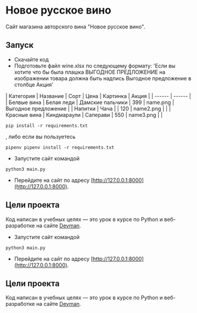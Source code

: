 # Новое русское вино

Сайт магазина авторского вина "Новое русское вино".

## Запуск

- Скачайте код
- Подготовьте файл wine.xlsx по следующему формату:
'Если вы хотите что бы была плашка ВЫГОДНОЕ ПРЕДЛОЖЕНИЕ на изображении товара должна быть надпись Выгодное предложение в столбце Акция'

| Категория | Название | Сорт | Цена | Картинка | Акция |
| ------ | ------ |
| Белвые вина | Белая леди | Дамские пальчики | 399 | name.png | Выгодное предложение |
| Напитки | Чача |  | 120 | name2.png |  |
| Красные вина | Киндмараули | Саперави | 550 | name3.png |  |


```
pip install -r requirements.txt
```
, либо если вы пользуетесь
```
pipenv pipenv install -r requirements.txt
```
- Запустите сайт командой
```
python3 main.py
```
- Перейдите на сайт по адресу [http://127.0.0.1:8000](http://127.0.0.1:8000).

## Цели проекта

Код написан в учебных целях — это урок в курсе по Python и веб-разработке на сайте [Devman](https://dvmn.org).
- Запустите сайт командой
```
python3 main.py
```
- Перейдите на сайт по адресу [http://127.0.0.1:8000](http://127.0.0.1:8000).

## Цели проекта

Код написан в учебных целях — это урок в курсе по Python и веб-разработке на сайте [Devman](https://dvmn.org).
